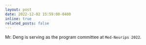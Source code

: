 ```yaml
---
layout: post
date: 2022-12-02 15:59:00-0400
inline: true
related_posts: false
---
```


Mr. Deng is serving as the program committee at `Med-Neurips 2022`.
